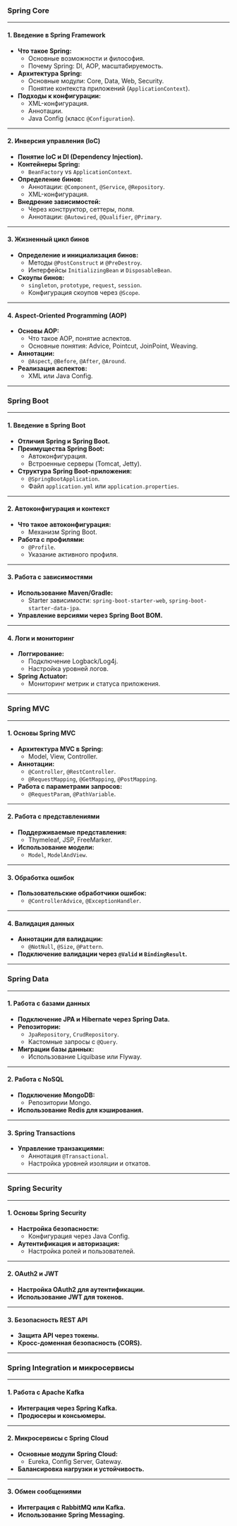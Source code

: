 ### **Spring Core**

---

#### **1. Введение в Spring Framework**
- **Что такое Spring:**
  - Основные возможности и философия.
  - Почему Spring: DI, AOP, масштабируемость.
- **Архитектура Spring:**
  - Основные модули: Core, Data, Web, Security.
  - Понятие контекста приложений (`ApplicationContext`).
- **Подходы к конфигурации:**
  - XML-конфигурация.
  - Аннотации.
  - Java Config (класс `@Configuration`).

---

#### **2. Инверсия управления (IoC)**
- **Понятие IoC и DI (Dependency Injection).**
- **Контейнеры Spring:**
  - `BeanFactory` vs `ApplicationContext`.
- **Определение бинов:**
  - Аннотации: `@Component`, `@Service`, `@Repository`.
  - XML-конфигурация.
- **Внедрение зависимостей:**
  - Через конструктор, сеттеры, поля.
  - Аннотации: `@Autowired`, `@Qualifier`, `@Primary`.

---

#### **3. Жизненный цикл бинов**
- **Определение и инициализация бинов:**
  - Методы `@PostConstruct` и `@PreDestroy`.
  - Интерфейсы `InitializingBean` и `DisposableBean`.
- **Скоупы бинов:**
  - `singleton`, `prototype`, `request`, `session`.
  - Конфигурация скоупов через `@Scope`.

---

#### **4. Aspect-Oriented Programming (AOP)**
- **Основы AOP:**
  - Что такое AOP, понятие аспектов.
  - Основные понятия: Advice, Pointcut, JoinPoint, Weaving.
- **Аннотации:**
  - `@Aspect`, `@Before`, `@After`, `@Around`.
- **Реализация аспектов:**
  - XML или Java Config.

---

### **Spring Boot**

---

#### **1. Введение в Spring Boot**
- **Отличия Spring и Spring Boot.**
- **Преимущества Spring Boot:**
  - Автоконфигурация.
  - Встроенные серверы (Tomcat, Jetty).
- **Структура Spring Boot-приложения:**
  - `@SpringBootApplication`.
  - Файл `application.yml` или `application.properties`.

---

#### **2. Автоконфигурация и контекст**
- **Что такое автоконфигурация:**
  - Механизм Spring Boot.
- **Работа с профилями:**
  - `@Profile`.
  - Указание активного профиля.

---

#### **3. Работа с зависимостями**
- **Использование Maven/Gradle:**
  - Starter зависимости: `spring-boot-starter-web`, `spring-boot-starter-data-jpa`.
- **Управление версиями через Spring Boot BOM.**

---

#### **4. Логи и мониторинг**
- **Логгирование:**
  - Подключение Logback/Log4j.
  - Настройка уровней логов.
- **Spring Actuator:**
  - Мониторинг метрик и статуса приложения.

---

### **Spring MVC**

---

#### **1. Основы Spring MVC**
- **Архитектура MVC в Spring:**
  - Model, View, Controller.
- **Аннотации:**
  - `@Controller`, `@RestController`.
  - `@RequestMapping`, `@GetMapping`, `@PostMapping`.
- **Работа с параметрами запросов:**
  - `@RequestParam`, `@PathVariable`.

---

#### **2. Работа с представлениями**
- **Поддерживаемые представления:**
  - Thymeleaf, JSP, FreeMarker.
- **Использование модели:**
  - `Model`, `ModelAndView`.

---

#### **3. Обработка ошибок**
- **Пользовательские обработчики ошибок:**
  - `@ControllerAdvice`, `@ExceptionHandler`.

---

#### **4. Валидация данных**
- **Аннотации для валидации:**
  - `@NotNull`, `@Size`, `@Pattern`.
- **Подключение валидации через `@Valid` и `BindingResult`.**

---

### **Spring Data**

---

#### **1. Работа с базами данных**
- **Подключение JPA и Hibernate через Spring Data.**
- **Репозитории:**
  - `JpaRepository`, `CrudRepository`.
  - Кастомные запросы с `@Query`.
- **Миграции базы данных:**
  - Использование Liquibase или Flyway.

---

#### **2. Работа с NoSQL**
- **Подключение MongoDB:**
  - Репозитории Mongo.
- **Использование Redis для кэширования.**

---

#### **3. Spring Transactions**
- **Управление транзакциями:**
  - Аннотация `@Transactional`.
  - Настройка уровней изоляции и откатов.

---

### **Spring Security**

---

#### **1. Основы Spring Security**
- **Настройка безопасности:**
  - Конфигурация через Java Config.
- **Аутентификация и авторизация:**
  - Настройка ролей и пользователей.

---

#### **2. OAuth2 и JWT**
- **Настройка OAuth2 для аутентификации.**
- **Использование JWT для токенов.**

---

#### **3. Безопасность REST API**
- **Защита API через токены.**
- **Кросс-доменная безопасность (CORS).**

---

### **Spring Integration и микросервисы**

---

#### **1. Работа с Apache Kafka**
- **Интеграция через Spring Kafka.**
- **Продюсеры и консьюмеры.**

---

#### **2. Микросервисы с Spring Cloud**
- **Основные модули Spring Cloud:**
  - Eureka, Config Server, Gateway.
- **Балансировка нагрузки и устойчивость.**

---

#### **3. Обмен сообщениями**
- **Интеграция с RabbitMQ или Kafka.**
- **Использование Spring Messaging.**
